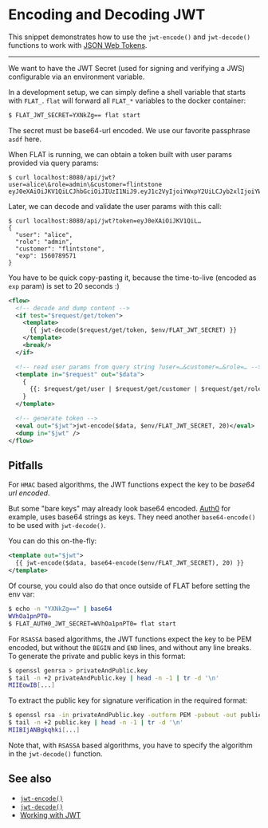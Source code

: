 # Encoding and Decoding JWT

This snippet demonstrates how to use the `jwt-encode()` and `jwt-decode()` functions to work with [JSON Web Tokens](https://en.wikipedia.org/wiki/JSON_Web_Token).

----

We want to have the JWT Secret (used for signing and verifying a JWS) configurable via an environment variable.

In a development setup, we can simply define a shell variable that starts with `FLAT_`. `flat` will forward all `FLAT_*` variables to the docker container:

```bash
$ FLAT_JWT_SECRET=YXNkZg== flat start
```

The secret must be base64-url encoded. We use our favorite passphrase `asdf` here.

When FLAT is running, we can obtain a token built with user params provided via query params:

```
$ curl localhost:8080/api/jwt?user=alice\&role=admin\&customer=flintstone
eyJ0eXAiOiJKV1QiLCJhbGciOiJIUzI1NiJ9.eyJ1c2VyIjoiYWxpY2UiLCJyb2xlIjoiYWRtaW4iLCJjdXN0b21lciI6ImZsaW50c3RvbmUiLCJleHAiOjE1NjA3OTAxMjR9.6eGqRQXGZ1sU9nQz2sBIAHoXJUDe_Vf3TsPdv9pB_9M
```

Later, we can decode and validate the user params with this call:

```
$ curl localhost:8080/api/jwt?token=eyJ0eXAiOiJKV1QiL…
{
  "user": "alice",
  "role": "admin",
  "customer": "flintstone",
  "exp": 1560789571
}
```

You have to be quick copy-pasting it, because the time-to-live (encoded as `exp` param) is set to 20 seconds :)

```xml
<flow>
  <!-- decode and dump content -->
  <if test="$request/get/token">
    <template>
      {{ jwt-decode($request/get/token, $env/FLAT_JWT_SECRET) }}
    </template>
    <break/>
  </if>

  <!-- read user params from query string ?user=…&customer=…&role=… -->
  <template in="$request" out="$data">
    {
      {{: $request/get/user | $request/get/customer | $request/get/role }}
    }
  </template>

  <!-- generate token -->
  <eval out="$jwt">jwt-encode($data, $env/FLAT_JWT_SECRET, 20)</eval>
  <dump in="$jwt" />
</flow>
```



## Pitfalls

For `HMAC` based algorithms, the JWT functions expect the key to be _base64 url encoded_.

But some "bare keys" may already look base64 encoded. [Auth0](https://auth0.com/) for example, uses base64 strings as keys. They need another `base64-encode()` to be used with `jwt-decode()`.

You can do this on-the-fly:

```xml
<template out="$jwt">
  {{ jwt-encode($data, base64-encode($env/FLAT_JWT_SECRET), 20) }}
</template>
```

Of course, you could also do that once outside of FLAT before setting the env var:

```bash
$ echo -n "YXNkZg==" | base64
WVhOa1pnPT0=
$ FLAT_AUTH0_JWT_SECRET=WVhOa1pnPT0= flat start
```

For `RSASSA` based algorithms, the JWT functions expect the key to be PEM encoded, but without the `BEGIN` and `END` lines, and without any line breaks. To generate the private and public keys in this format:

```bash
$ openssl genrsa > privateAndPublic.key
$ tail -n +2 privateAndPublic.key | head -n -1 | tr -d '\n'
MIIEowIB[...]
```

To extract the public key for signature verification in the required format:
```bash
$ openssl rsa -in privateAndPublic.key -outform PEM -pubout -out public.key
$ tail -n +2 public.key | head -n -1 | tr -d '\n'
MIIBIjANBgkqhki[...]
```

Note that, with `RSASSA` based algorithms, you have to specify the algorithm in the `jwt-decode()` function.

## See also

* [`jwt-encode()`](jwt-encode.md)
* [`jwt-decode()`](jwt-decode.md)
* [Working with JWT](/cookbook/jwt.md)
